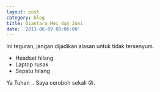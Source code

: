 ```yaml
---
layout: post
category: blog
title: Diantara Mei dan Juni
date: '2013-06-09 08:06:00'
---
```


Ini teguran, jangan dijadikan alasan untuk tidak tersenyum.

* Headset hilang
* Laptop rusak
* Sepatu hilang

Ya Tuhan .. Saya ceroboh sekali :cold_sweat:.
